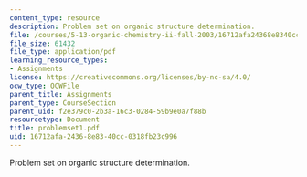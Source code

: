 ```yaml
---
content_type: resource
description: Problem set on organic structure determination.
file: /courses/5-13-organic-chemistry-ii-fall-2003/16712afa24368e8340cc0318fb23c996_problemset1.pdf
file_size: 61432
file_type: application/pdf
learning_resource_types:
- Assignments
license: https://creativecommons.org/licenses/by-nc-sa/4.0/
ocw_type: OCWFile
parent_title: Assignments
parent_type: CourseSection
parent_uid: f2e379c0-2b3a-16c3-0284-59b9e0a7f88b
resourcetype: Document
title: problemset1.pdf
uid: 16712afa-2436-8e83-40cc-0318fb23c996
---
```

Problem set on organic structure determination.